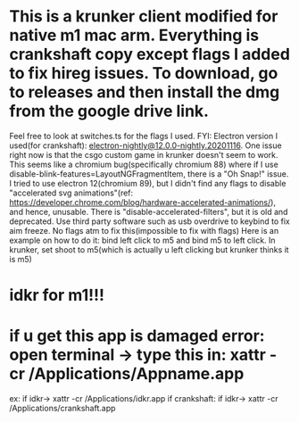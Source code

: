 # This is a krunker client modified for native m1 mac arm. Everything is crankshaft copy except flags I added to fix hireg issues. To download, go to releases and then install the dmg from the google drive link. 
 Feel free to look at switches.ts for the flags I used. 
 FYI: Electron version I used(for crankshaft): electron-nightly@12.0.0-nightly.20201116. 
 One issue right now is that the csgo custom game in krunker doesn't seem to work. This seems like a chromium bug(specifically chromium 88) where if I use disable-blink-features=LayoutNGFragmentItem, there is a "Oh Snap!" issue. 
 I tried to use electron 12(chromium 89), but I didn't find any flags to disable "accelerated svg animations"(ref: https://developer.chrome.com/blog/hardware-accelerated-animations/), and hence, unusable. There is "disable-accelerated-filters", but it is old and deprecated. 
Use third party software such as usb overdrive to keybind to fix aim freeze. No flags atm to fix this(impossible to fix with flags)
Here is an example on how to do it: bind left click to m5 and bind m5 to left click. In krunker, set shoot to m5(which is actually u left clicking but krunker thinks it is m5)

# idkr for m1!!!

# if u get this app is damaged error: open terminal -> type this in: xattr -cr /Applications/Appname.app
ex: if idkr-> xattr -cr /Applications/idkr.app
if crankshaft: if idkr-> xattr -cr /Applications/crankshaft.app


